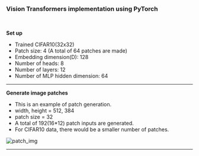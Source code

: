 ### Vision Transformers implementation using PyTorch

</br>

**Set up**
- Trained CIFAR10(32x32)
- Patch size: 4 (A total of 64 patches are made)
- Embedding dimension(D): 128
- Number of heads: 8
- Number of layers: 12
- Number of MLP hidden dimension: 64

---

**Generate image patches**

- This is an example of patch generation. 
- width, height = 512, 384
- patch size = 32
- A total of 192(16*12) patch inputs are generated.
- For CIFAR10 data, there would be a smaller number of patches.

![patch_img](https://user-images.githubusercontent.com/63924704/174772049-17e3d936-0736-41cb-a1a6-fc6faf5cd4fc.jpg)

---
